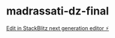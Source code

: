 # madrassati-dz-final

[Edit in StackBlitz next generation editor ⚡️](https://stackblitz.com/~/github.com/HI-techstore/madrassati-dz-final)